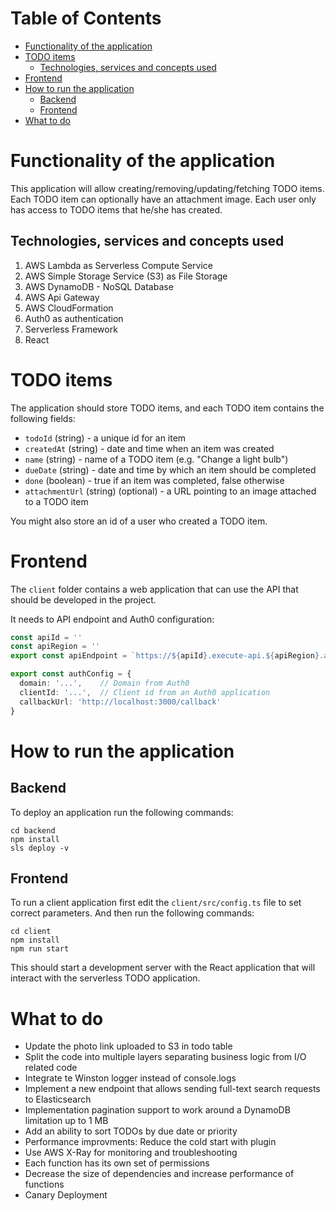Table of Contents
=================
<!--ts-->
   * [Functionality of the application](#functionality-of-the-application)
   * [TODO items](#todo-items)
      * [Technologies, services and concepts used](#technologies-services-and-concepts-used)
   * [Frontend](#frontend)
   * [How to run the application](#how-to-run-the-application)
      * [Backend](#backend)
      * [Frontend](#frontend)
   * [What to do](#what-to-do)

# Functionality of the application

This application will allow creating/removing/updating/fetching TODO items. Each TODO item can optionally have an attachment image. Each user only has access to TODO items that he/she has created.

## Technologies, services and concepts used
1. AWS Lambda as Serverless Compute Service 
2. AWS Simple Storage Service (S3) as File Storage
3. AWS DynamoDB - NoSQL Database
4. AWS Api Gateway
5. AWS CloudFormation
6. Auth0 as authentication
7. Serverless Framework
8. React

# TODO items

The application should store TODO items, and each TODO item contains the following fields:

* `todoId` (string) - a unique id for an item
* `createdAt` (string) - date and time when an item was created
* `name` (string) - name of a TODO item (e.g. "Change a light bulb")
* `dueDate` (string) - date and time by which an item should be completed
* `done` (boolean) - true if an item was completed, false otherwise
* `attachmentUrl` (string) (optional) - a URL pointing to an image attached to a TODO item

You might also store an id of a user who created a TODO item.

# Frontend

The `client` folder contains a web application that can use the API that should be developed in the project.

It needs to API endpoint and Auth0 configuration:

```ts
const apiId = ''
const apiRegion = ''
export const apiEndpoint = `https://${apiId}.execute-api.${apiRegion}.amazonaws.com/dev`

export const authConfig = {
  domain: '...',    // Domain from Auth0
  clientId: '...',  // Client id from an Auth0 application
  callbackUrl: 'http://localhost:3000/callback'
}
```

# How to run the application

## Backend

To deploy an application run the following commands:

```
cd backend
npm install
sls deploy -v
```

## Frontend

To run a client application first edit the `client/src/config.ts` file to set correct parameters. And then run the following commands:

```
cd client
npm install
npm run start
```

This should start a development server with the React application that will interact with the serverless TODO application.

# What to do
- Update the photo link uploaded to S3 in todo table
- Split the code into multiple layers separating business logic from I/O related code
- Integrate te Winston logger instead of console.logs
- Implement a new endpoint that allows sending full-text search requests to Elasticsearch
- Implementation pagination support to work around a DynamoDB limitation up to 1 MB
- Add an ability to sort TODOs by due date or priority
- Performance improvments: Reduce the cold start with plugin
- Use AWS X-Ray for monitoring and troubleshooting
- Each function has its own set of permissions
- Decrease the size of dependencies and increase performance of functions
- Canary Deployment